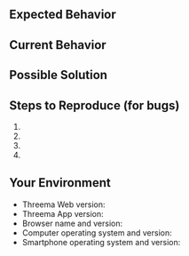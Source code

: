 ## Expected Behavior
<!--- If you're describing a bug, tell us what should happen -->
<!--- If you're suggesting a change/improvement, tell us how it should work -->

## Current Behavior
<!--- If describing a bug, tell us what happens instead of the expected behavior -->
<!--- If suggesting a change/improvement, explain the difference from current behavior -->

## Possible Solution
<!--- Not obligatory, but suggest a fix/reason for the bug, -->
<!--- or ideas how to implement the addition or change -->

## Steps to Reproduce (for bugs)
<!--- Provide a screenshot and/or an unambiguous set of steps to reproduce this bug. -->
1.
2.
3.
4.

## Your Environment
<!--- Include as many relevant details about the environment you experienced the bug in. -->
<!--- Feel free to remove irrelevant lines. -->
* Threema Web version:
* Threema App version:
* Browser name and version:
* Computer operating system and version:
* Smartphone operating system and version:
